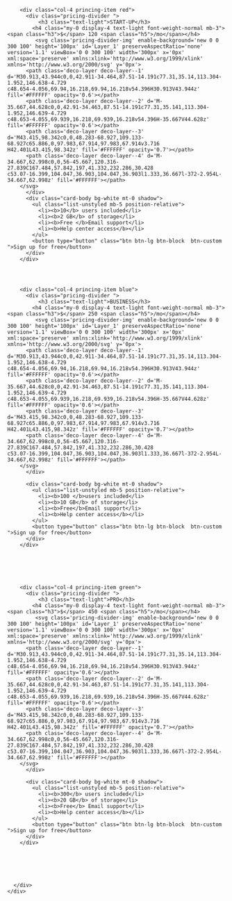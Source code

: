 <link href="//maxcdn.bootstrapcdn.com/bootstrap/4.1.1/css/bootstrap.min.css" rel="stylesheet" id="bootstrap-css">
<script src="//maxcdn.bootstrapcdn.com/bootstrap/4.1.1/js/bootstrap.min.js"></script>
<script src="//cdnjs.cloudflare.com/ajax/libs/jquery/3.2.1/jquery.min.js"></script>
<!------ Include the above in your HEAD tag ---------->

<div class="container-fluid bg-gradient p-5">
      <div class="row m-auto text-center w-75">
        
        <div class="col-4 princing-item red">
          <div class="pricing-divider ">
              <h3 class="text-light">START-UP</h3>
            <h4 class="my-0 display-4 text-light font-weight-normal mb-3"><span class="h3">$</span> 120 <span class="h5">/mo</span></h4>
             <svg class='pricing-divider-img' enable-background='new 0 0 300 100' height='100px' id='Layer_1' preserveAspectRatio='none' version='1.1' viewBox='0 0 300 100' width='300px' x='0px' xml:space='preserve' xmlns:xlink='http://www.w3.org/1999/xlink' xmlns='http://www.w3.org/2000/svg' y='0px'>
          <path class='deco-layer deco-layer--1' d='M30.913,43.944c0,0,42.911-34.464,87.51-14.191c77.31,35.14,113.304-1.952,146.638-4.729
	c48.654-4.056,69.94,16.218,69.94,16.218v54.396H30.913V43.944z' fill='#FFFFFF' opacity='0.6'></path>
          <path class='deco-layer deco-layer--2' d='M-35.667,44.628c0,0,42.91-34.463,87.51-14.191c77.31,35.141,113.304-1.952,146.639-4.729
	c48.653-4.055,69.939,16.218,69.939,16.218v54.396H-35.667V44.628z' fill='#FFFFFF' opacity='0.6'></path>
          <path class='deco-layer deco-layer--3' d='M43.415,98.342c0,0,48.283-68.927,109.133-68.927c65.886,0,97.983,67.914,97.983,67.914v3.716
	H42.401L43.415,98.342z' fill='#FFFFFF' opacity='0.7'></path>
          <path class='deco-layer deco-layer--4' d='M-34.667,62.998c0,0,56-45.667,120.316-27.839C167.484,57.842,197,41.332,232.286,30.428
	c53.07-16.399,104.047,36.903,104.047,36.903l1.333,36.667l-372-2.954L-34.667,62.998z' fill='#FFFFFF'></path>
        </svg>
          </div>
          <div class="card-body bg-white mt-0 shadow">
            <ul class="list-unstyled mb-5 position-relative">
              <li><b>10</b> users included</li>
              <li><b>2 GB</b> of storage</li>
              <li><b>Free </b>Email support</li>
              <li><b>Help center access</b></li>
            </ul>
            <button type="button" class="btn btn-lg btn-block  btn-custom ">Sign up for free</button>
          </div>
        </div>
       

        
        
        <div class="col-4 princing-item blue">
          <div class="pricing-divider ">
              <h3 class="text-light">BUSINESS</h3>
            <h4 class="my-0 display-4 text-light font-weight-normal mb-3"><span class="h3">$</span> 250 <span class="h5">/mo</span></h4>
             <svg class='pricing-divider-img' enable-background='new 0 0 300 100' height='100px' id='Layer_1' preserveAspectRatio='none' version='1.1' viewBox='0 0 300 100' width='300px' x='0px' xml:space='preserve' xmlns:xlink='http://www.w3.org/1999/xlink' xmlns='http://www.w3.org/2000/svg' y='0px'>
          <path class='deco-layer deco-layer--1' d='M30.913,43.944c0,0,42.911-34.464,87.51-14.191c77.31,35.14,113.304-1.952,146.638-4.729
	c48.654-4.056,69.94,16.218,69.94,16.218v54.396H30.913V43.944z' fill='#FFFFFF' opacity='0.6'></path>
          <path class='deco-layer deco-layer--2' d='M-35.667,44.628c0,0,42.91-34.463,87.51-14.191c77.31,35.141,113.304-1.952,146.639-4.729
	c48.653-4.055,69.939,16.218,69.939,16.218v54.396H-35.667V44.628z' fill='#FFFFFF' opacity='0.6'></path>
          <path class='deco-layer deco-layer--3' d='M43.415,98.342c0,0,48.283-68.927,109.133-68.927c65.886,0,97.983,67.914,97.983,67.914v3.716
	H42.401L43.415,98.342z' fill='#FFFFFF' opacity='0.7'></path>
          <path class='deco-layer deco-layer--4' d='M-34.667,62.998c0,0,56-45.667,120.316-27.839C167.484,57.842,197,41.332,232.286,30.428
	c53.07-16.399,104.047,36.903,104.047,36.903l1.333,36.667l-372-2.954L-34.667,62.998z' fill='#FFFFFF'></path>
        </svg>
          </div>

          <div class="card-body bg-white mt-0 shadow">
            <ul class="list-unstyled mb-5 position-relative">
              <li><b>100 </b>users included</li>
              <li><b>10 GB</b> of storage</li>
              <li><b>Free</b>Email support</li>
              <li><b>Help center access</b></li>
            </ul>
            <button type="button" class="btn btn-lg btn-block  btn-custom ">Sign up for free</button>
          </div>
        </div>
               
        
  
        
        
         
        <div class="col-4 princing-item green">
          <div class="pricing-divider ">
              <h3 class="text-light">PRO</h3>
            <h4 class="my-0 display-4 text-light font-weight-normal mb-3"><span class="h3">$</span> 450 <span class="h5">/mo</span></h4>
             <svg class='pricing-divider-img' enable-background='new 0 0 300 100' height='100px' id='Layer_1' preserveAspectRatio='none' version='1.1' viewBox='0 0 300 100' width='300px' x='0px' xml:space='preserve' xmlns:xlink='http://www.w3.org/1999/xlink' xmlns='http://www.w3.org/2000/svg' y='0px'>
          <path class='deco-layer deco-layer--1' d='M30.913,43.944c0,0,42.911-34.464,87.51-14.191c77.31,35.14,113.304-1.952,146.638-4.729
	c48.654-4.056,69.94,16.218,69.94,16.218v54.396H30.913V43.944z' fill='#FFFFFF' opacity='0.6'></path>
          <path class='deco-layer deco-layer--2' d='M-35.667,44.628c0,0,42.91-34.463,87.51-14.191c77.31,35.141,113.304-1.952,146.639-4.729
	c48.653-4.055,69.939,16.218,69.939,16.218v54.396H-35.667V44.628z' fill='#FFFFFF' opacity='0.6'></path>
          <path class='deco-layer deco-layer--3' d='M43.415,98.342c0,0,48.283-68.927,109.133-68.927c65.886,0,97.983,67.914,97.983,67.914v3.716
	H42.401L43.415,98.342z' fill='#FFFFFF' opacity='0.7'></path>
          <path class='deco-layer deco-layer--4' d='M-34.667,62.998c0,0,56-45.667,120.316-27.839C167.484,57.842,197,41.332,232.286,30.428
	c53.07-16.399,104.047,36.903,104.047,36.903l1.333,36.667l-372-2.954L-34.667,62.998z' fill='#FFFFFF'></path>
        </svg>
          </div>

          <div class="card-body bg-white mt-0 shadow">
            <ul class="list-unstyled mb-5 position-relative">
              <li><b>300</b> users included</li>
              <li><b>20 GB</b> of storage</li>
              <li><b>Free</b> Email support</li>
              <li><b>Help center access</b></li>
            </ul>
            <button type="button" class="btn btn-lg btn-block  btn-custom ">Sign up for free</button>
          </div>
        </div>
               
         
        
        
        
        
      </div>
    </div>
